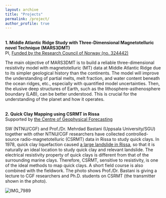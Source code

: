 ```yaml
---
layout: archive
title: "Projects" 
permalink: /project/ 
author_profile: true
---
```


<br> <b>1. Middle Atlantic Ridge Study with Three-Dimensional Magnetotelluric novel Technique (MARS3DMT)</b>
<br> PI, [Funded by the Research Council of Norway (no. 324442)](https://prosjektbanken.forskningsradet.no/en/project/FORISS/324442?Kilde=FORISS&distribution=Ar&chart=bar&calcType=funding&Sprak=no&sortBy=date&sortOrder=desc&resultCount=30&offset=0&ProgAkt.3=FRINATEK-Fri+prosj.st.+mat.%2Cnaturv.%2Ctek&source=FORISS&projectId=314074)

The main objective of MARS3DMT is to build a reliable three-dimensional resistivity model with magnetotelluric (MT) data at Middle Atlantic Ridge due to its simpler geological history than the continents. The model will improve the understanding of partial melts, melt fraction, and water content beneath the ocean ridges, etc., especially with quantified model uncertainties. Then, the elusive deep structures of Earth, such as the lithosphere-asthenosphere boundary (LAB), can be better understood. This is crucial for the understanding of the planet and how it operates.

<br> <b>2. Quick Clay Mapping using CSRMT in Rissa</b>
<br> Supported by [the Centre of Geophysical Forecasting](https://www.ntnu.edu/cgf)

SW (NTNU/CGF) and Prof./Dr. Mehrdad Bastani (Uppsala University/SGU) together with other NTNU/CGF researchers have collected controlled-source radio-magnetotelluric (CSRMT) data in Rissa to study quick clays. In 1978, quick clay liquefaction caused [a large landslide in Rissa](https://www.youtube.com/watch?v=3q-qfNlEP4A), so that it is naturally an ideal location to study quick clay and relevant landslide. The electrical resistivity property of quick clays is different from that of the surrounding marine clays. Therefore, CSRMT, sensitive to resistivity, is one of the ideal methods to map quick clays. A short field course is also combined with the fieldwork. The photo shows Prof./Dr. Bastani is giving a lecture to CGF researchers and Ph.D. students on CSRMT (the transmitter shown in the photo).


![IMG_7989](https://user-images.githubusercontent.com/52307394/178349889-295317f2-6c71-4fc1-8e91-ab2dccd2ba72.jpeg)
